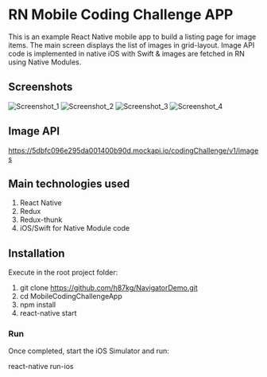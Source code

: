 # RN Mobile Coding Challenge APP

This is an example React Native mobile app to build a listing page for image items. The main screen displays the list of images in grid-layout. 
Image API code is implemented in native iOS with Swift & images are fetched in RN using Native Modules.

## Screenshots

![Screenshot_1](https://github.com/rohitgarg4989/RN-MobileCodingChallengeApp/tree/master/screenshots/Screen1.PNG)
![Screenshot_2](https://github.com/rohitgarg4989/RN-MobileCodingChallengeApp/tree/master/screenshots/Screen2.PNG)
![Screenshot_3](https://github.com/rohitgarg4989/RN-MobileCodingChallengeApp/tree/master/screenshots/Screen3.PNG)
![Screenshot_4](https://github.com/rohitgarg4989/RN-MobileCodingChallengeApp/tree/master/screenshots/Screen4.PNG)

## Image API

<https://5dbfc096e295da001400b90d.mockapi.io/codingChallenge/v1/images>

## Main technologies used

1. React Native
2. Redux
3. Redux-thunk
4. iOS/Swift for Native Module code

## Installation

Execute in the root project folder:

1. git clone <https://github.com/h87kg/NavigatorDemo.git>
2. cd MobileCodingChallengeApp
3. npm install
4. react-native start

### Run

Once completed, start the iOS Simulator and run:

react-native run-ios
